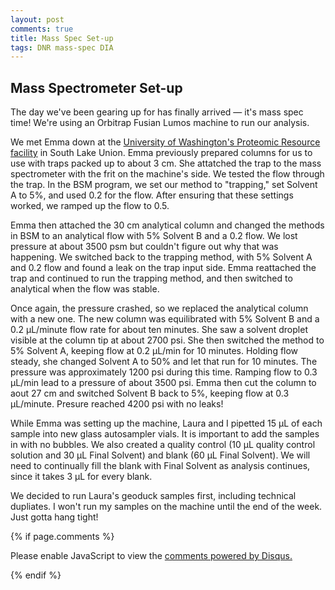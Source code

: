 ```yaml
---
layout: post
comments: true
title: Mass Spec Set-up
tags: DNR mass-spec DIA
---
```


## Mass Spectrometer Set-up

The day we've been gearing up for has finally arrived — it's mass spec time! We're using an Orbitrap Fusian Lumos machine to run our analysis.

We met Emma down at the [University of Washington's Proteomic Resource facility](https://proteomicsresource.washington.edu/) in South Lake Union. Emma previously prepared columns for us to use with traps packed up to about 3 cm. She attatched the trap to the mass spectrometer with the frit on the machine's side. We tested the flow through the trap. In the BSM program, we set our method to "trapping," set Solvent A to 5%, and used 0.2 for the flow. After ensuring that these settings worked, we ramped up the flow to 0.5.

Emma then attached the 30 cm analytical column and changed the methods in BSM to an analytical flow with 5% Solvent B and a 0.2 flow. We lost pressure at about 3500 psm but couldn't figure out why that was happening. We switched back to the trapping method, with 5% Solvent A and 0.2 flow and found a leak on the trap input side. Emma reattached the trap and continued to run the trapping method, and then switched to analytical when the flow was stable.

Once again, the pressure crashed, so we replaced the analytical column with a new one. The new column was equilibrated with 5% Solvent B and a 0.2 µL/minute flow rate for about ten minutes. She saw a solvent droplet visible at the column tip at about 2700 psi. She then switched the method to 5% Solvent A, keeping flow at 0.2 µL/min for 10 minutes. Holding flow steady, she changed Solvent A to 50% and let that run for 10 minutes. The pressure was approximately 1200 psi during this time. Ramping flow to 0.3 µL/min lead to a pressure of about 3500 psi. Emma then cut the column to aout 27 cm and switched Solvent B back to 5%, keeping flow at 0.3 µL/minute. Presure reached 4200 psi with no leaks!

While Emma was setting up the machine, Laura and I pipetted 15 µL of each sample into new glass autosampler vials. It is important to add the samples in with no bubbles. We also created a quality control (10 µL quality control solution and 30 µL Final Solvent) and blank (60 µL Final Solvent). We will need to continually fill the blank with Final Solvent as analysis continues, since it takes 3 µL for every blank. 

We decided to run Laura's geoduck samples first, including technical dupliates. I won't run my samples on the machine until the end of the week. Just gotta hang tight!

{% if page.comments %}

<div id="disqus_thread"></div>
<script>

/**
*  RECOMMENDED CONFIGURATION VARIABLES: EDIT AND UNCOMMENT THE SECTION BELOW TO INSERT DYNAMIC VALUES FROM YOUR PLATFORM OR CMS.
*  LEARN WHY DEFINING THESE VARIABLES IS IMPORTANT: https://disqus.com/admin/universalcode/#configuration-variables*/
/*
var disqus_config = function () {
this.page.url = PAGE_URL;  // Replace PAGE_URL with your page's canonical URL variable
this.page.identifier = PAGE_IDENTIFIER; // Replace PAGE_IDENTIFIER with your page's unique identifier variable
};
*/
(function() { // DON'T EDIT BELOW THIS LINE
var d = document, s = d.createElement('script');
s.src = 'https://the-responsible-grad-student.disqus.com/embed.js';
s.setAttribute('data-timestamp', +new Date());
(d.head || d.body).appendChild(s);
})();
</script>
<noscript>Please enable JavaScript to view the <a href="https://disqus.com/?ref_noscript">comments powered by Disqus.</a></noscript>

{% endif %}

<script id="dsq-count-scr" src="//the-responsible-grad-student.disqus.com/count.js" async></script>
